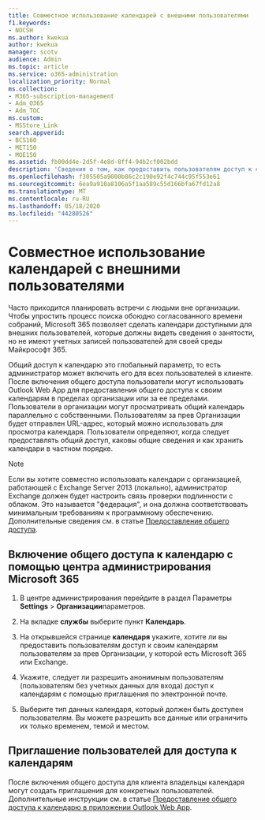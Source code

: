 ```yaml
---
title: Совместное использование календарей с внешними пользователями
f1.keywords:
- NOCSH
ms.author: kwekua
author: kwekua
manager: scotv
audience: Admin
ms.topic: article
ms.service: o365-administration
localization_priority: Normal
ms.collection:
- M365-subscription-management
- Adm_O365
- Adm_TOC
ms.custom:
- MSStore_Link
search.appverid:
- BCS160
- MET150
- MOE150
ms.assetid: fb00dd4e-2d5f-4e8d-8ff4-94b2cf002bdd
description: 'Сведения о том, как предоставить пользователям доступ к своим календарям внешним пользователям для собраний и встреч. '
ms.openlocfilehash: f305505a9000b86c2c190e92f4c744c95f553e61
ms.sourcegitcommit: 6ea9a910a8106a5f1aa589c55d166bfa67fd12a8
ms.translationtype: MT
ms.contentlocale: ru-RU
ms.lasthandoff: 05/18/2020
ms.locfileid: "44280526"
---
```

# <a name="share-calendars-with-external-users"></a>Совместное использование календарей с внешними пользователями

Часто приходится планировать встречи с людьми вне организации. Чтобы упростить процесс поиска обоюдно согласованного времени собраний, Microsoft 365 позволяет сделать календари доступными для внешних пользователей, которые должны видеть сведения о занятости, но не имеют учетных записей пользователей для своей среды Майкрософт 365.
  
Общий доступ к календарю это глобальный параметр, то есть администратор может включить его для всех пользователей в клиенте. После включения общего доступа пользователи могут использовать Outlook Web App для предоставления общего доступа к своим календарям в пределах организации или за ее пределами. Пользователи в организации могут просматривать общий календарь параллельно с собственными. Пользователям за прев Организации будет отправлен URL-адрес, который можно использовать для просмотра календаря. Пользователи определяют, когда следует предоставлять общий доступ, каковы общие сведения и как хранить календари в частном порядке.
  
> [!NOTE]
> Если вы хотите совместно использовать календари с организацией, работающей с Exchange Server 2013 (локально), администратор Exchange должен будет настроить связь проверки подлинности с облаком. Это называется "федерация", и она должна соответствовать минимальным требованиям к программному обеспечению. Дополнительные сведения см. в статье [Предоставление общего доступа](https://technet.microsoft.com/library/dd638083%28v=exchg.150%29.aspx). 
  
## <a name="enable-calendar-sharing-using-the-microsoft-365-admin-center"></a>Включение общего доступа к календарю с помощью центра администрирования Microsoft 365

1. В центре администрирования перейдите в раздел Параметры **Settings** \> **Организации**параметров. 
    
2. На вкладке **службы** выберите пункт **Календарь**.
  
3. На открывшейся странице **календаря** укажите, хотите ли вы предоставить пользователям доступ к своим календарям пользователям за прев Организации, у которой есть Microsoft 365 или Exchange.
    
4. Укажите, следует ли разрешить анонимным пользователям (пользователям без учетных данных для входа) доступ к календарям с помощью приглашения по электронной почте.

5. Выберите тип данных календаря, который должен быть доступен пользователям. Вы можете разрешить все данные или ограничить их только временем, темой и местом.

    
## <a name="invite-people-to-access-calendars"></a>Приглашение пользователей для доступа к календарям

После включения общего доступа для клиента владельцы календаря могут создать приглашения для конкретных пользователей. Дополнительные инструкции см. в статье [Предоставление общего доступа к календарю в приложении Outlook Web App](https://support.office.com/article/7ecef8ae-139c-40d9-bae2-a23977ee58d5.aspx). 
  

